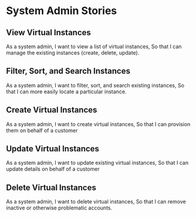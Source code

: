 # System Admin Stories

## View Virtual Instances
As a system admin,
I want to view a list of virtual instances,
So that I can manage the existing instances (create, delete, update).

## Filter, Sort, and Search Instances
As a system admin,
I want to filter, sort, and search existing instances,
So that I can more easily locate a particular instance.

## Create Virtual Instances
As a system admin,
I want to create virtual instances,
So that I can provision them on behalf of a customer

## Update Virtual Instances
As a system admin,
I want to update existing virtual instances,
So that I can update details on behalf of a customer

## Delete Virtual Instances
As a system admin,
I want to delete virtual instances,
So that I can remove inactive or otherwise problematic accounts.
